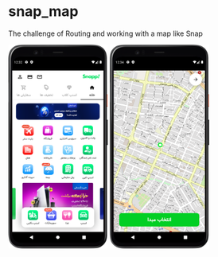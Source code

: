 # snap_map

The challenge of Routing and working with a map like Snap

<p align="left"> <img src="https://github.com/sajjadabbasi1383/SnapSample/blob/master/assets/images/Screenshot1.png" width="200" height="410"/>
<img src="https://github.com/sajjadabbasi1383/SnapSample/blob/master/assets/images/Screenshot5.png" width="200" height="410"/>


